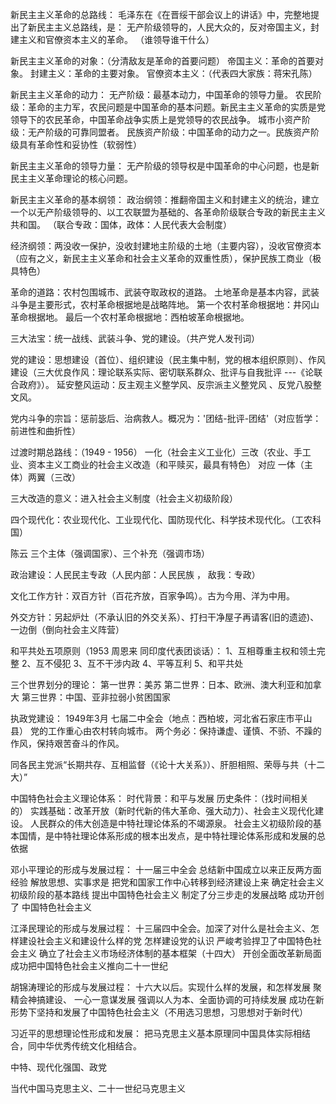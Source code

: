 新民主主义革命的总路线：
毛泽东在《在晋绥干部会议上的讲话》中，完整地提出了新民主主义总路线，是：
无产阶级领导的，人民大众的，反对帝国主义，封建主义和官僚资本主义的革命。
（谁领导谁干什么）


新民主主义革命的对象：（分清敌友是革命的首要问题）
帝国主义：革命的首要对象。
封建主义：革命的主要对象。
官僚资本主义：（代表四大家族：蒋宋孔陈）


新民主主义革命的动力：
无产阶级：最基本动力，中国革命的领导力量。
农民阶级：革命的主力军，农民问题是中国革命的基本问题。新民主主义革命的实质是党领导下的农民革命，中国革命战争实质上是党领导的农民战争。
城市小资产阶级：无产阶级的可靠同盟者。
民族资产阶级：中国革命的动力之一。民族资产阶级具有革命性和妥协性（软弱性）


新民主主义革命的领导力量：
无产阶级的领导权是中国革命的中心问题，也是新民主主义革命理论的核心问题。


新民主主义革命的基本纲领：
政治纲领：推翻帝国主义和封建主义的统治，建立一个以无产阶级领导的、以工农联盟为基础的、各革命阶级联合专政的新民主主义共和国。
（联合专政：国体，政体：人民代表大会制度）

经济纲领：两没收一保护，没收封建地主阶级的土地（主要内容），没收官僚资本（应有之义，新民主主义革命和社会主义革命的双重性质），保护民族工商业（极具特色）


革命的道路：农村包围城市、武装夺取政权的道路。
土地革命是基本内容，武装斗争是主要形式，农村革命根据地是战略阵地。
第一个农村革命根据地：井冈山革命根据地。
最后一个农村革命根据地：西柏坡革命根据地。

三大法宝：统一战线、武装斗争、党的建设。（共产党人发刊词）

党的建设：思想建设（首位）、组织建设（民主集中制，党的根本组织原则）、作风建设（三大优良作风：理论联系实际、密切联系群众、批评与自我批评 ---《论联合政府》）。
延安整风运动：反主观主义整学风、反宗派主义整党风
、反党八股整文风。

党内斗争的宗旨：惩前毖后、治病救人。概况为：'团结-批评-团结'（对应哲学：前进性和曲折性）


过渡时期总路线：（1949 - 1956）
一化（社会主义工业化）三改（农业、手工业、资本主义工商业的社会主义改造（和平赎买，最具有特色） 对应 一体（主体）两翼（三改）

三大改造的意义：进入社会主义制度（社会主义初级阶段）


四个现代化：农业现代化、工业现代化、国防现代化、科学技术现代化。（工农科国）


陈云 三个主体（强调国家）、三个补充（强调市场）


政治建设：人民民主专政（人民内部：人民民族 ， 敌我：专政）

文化工作方针：双百方针（百花齐放，百家争鸣）。古为今用、洋为中用。

外交方针：另起炉灶（不承认旧的外交关系）、打扫干净屋子再请客(旧的遗迹)、
一边倒（倒向社会主义阵营）

和平共处五项原则（1953 周恩来 同印度代表团谈话）：
1、互相尊重主权和领土完整
2、互不侵犯
3、互不干涉内政
4、平等互利
5、和平共处


三个世界划分的理论：
第一世界：美苏
第二世界：日本、欧洲、澳大利亚和加拿大
第三世界：中国、亚非拉弱小贫困国家

执政党建设：
1949年3月 七届二中全会（地点：西柏坡，河北省石家庄市平山县）  党的工作重心由农村转向城市。
两个务必：保持谦虚、谨慎、不骄、不躁的作风，保持艰苦奋斗的作风。

同各民主党派“长期共存、互相监督（《论十大关系》）、肝胆相照、荣辱与共（十二大）”






中国特色社会主义理论体系：
时代背景：和平与发展
历史条件：（找时间相关的）
实践基础：改革开放（新时代新的伟大革命、强大动力）、社会主义现代化建设。
人民群众的伟大创造是中特社理论体系的不竭源泉。
社会主义初级阶段的基本国情，是中特社理论体系形成的根本出发点，是中特社理论体系形成和发展的总依据



邓小平理论的形成与发展过程：
十一届三中全会      总结新中国成立以来正反两方面经验   解放思想、实事求是  把党和国家工作中心转移到经济建设上来   确定社会主义初级阶段的基本路线   提出中国特色社会主义       制定了分三步走的发展战略     成功开创了
中国特色社会主义


江泽民理论的形成与发展过程：
十三届四中全会。加深了对什么是社会主义、怎样建设社会主义和建设什么样的党
怎样建设党的认识   严峻考验捍卫了中国特色社会主义    确立了社会主义市场经济体制的基本框架（十四大）  开创全面改革新局面   成功把中国特色社会主义推向二十一世纪


胡锦涛理论的形成与发展过程：
十六大以后。实现什么样的发展，和怎样发展    聚精会神搞建设、 一心一意谋发展   强调以人为本、全面协调的可持续发展   成功在新形势下坚持和发展了中国特色社会主义（不用选习思想，习思想对于新时代）



习近平的思想理论性形成和发展：
把马克思主义基本原理同中国具体实际相结合，同中华优秀传统文化相结合。

中特、现代化强国、政党

当代中国马克思主义、二十一世纪马克思主义








